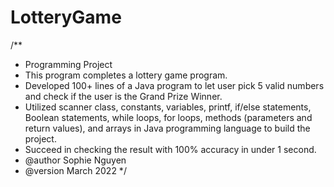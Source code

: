 # LotteryGame
/**
  * Programming Project 
  * This program completes a lottery game program. 
  * Developed 100+ lines of a Java program to let user pick 5 valid numbers and check if the user is the Grand Prize Winner.
  * Utilized scanner class, constants, variables, printf, if/else statements, Boolean statements, while loops, 
      for loops, methods (parameters and return values), and arrays in Java programming language to build the project.
  * Succeed in checking the result with 100% accuracy in under 1 second.
  * @author Sophie Nguyen
  * @version March 2022
  */
